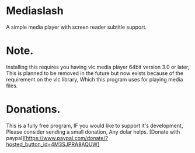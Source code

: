 # Mediaslash
A simple media player with screen reader subtitle support.
# Note.
Installing this requires you having vlc media player 64bit version 3.0 or later, This is planned to be removed in the future but now exists because of the requirement on the vlc library, Which this program uses for playing media files.
# Donations.
This is a fully free program, IF you would like to support it's development, Please consider sending a small donation, Any dolar helps.
[Donate with paypal][https://www.paypal.com/donate/?hosted_button_id=4M3SJPRA8AQUW]